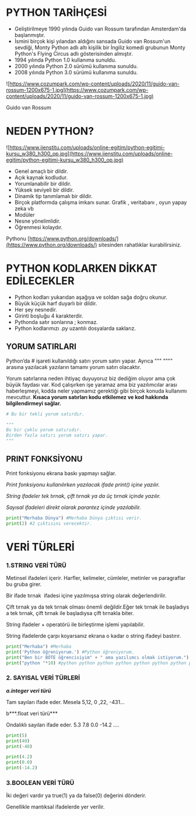 # PYTHON TARİHÇESİ

- Geliştirilmeye 1990 yılında Guido van Rossum tarafından Amsterdam'da başlanmıştır.
- İsmini birçok kişi yılandan aldığını sansada Guido van Rossum'un sevdiği, Monty Python adlı altı kişilik bir İngiliz komedi grubunun Monty Python's Flying Circus adlı gösterisinden almıştır.
- 1994 yılında Python 1.0 kullanıma sunuldu.
- 2000 yılında Python 2.0 sürümü kullanıma sunuldu.
- 2008 yılında Python 3.0 sürümü kullanıma sunuldu.

![https://www.cozumpark.com/wp-content/uploads/2020/11/guido-van-rossum-1200x675-1.jpg](https://www.cozumpark.com/wp-content/uploads/2020/11/guido-van-rossum-1200x675-1.jpg)

Guido  van Rossum

# NEDEN PYTHON?

![https://www.iienstitu.com/uploads/online-egitim/python-egitimi-kursu_w380_h300_op.jpg](https://www.iienstitu.com/uploads/online-egitim/python-egitimi-kursu_w380_h300_op.jpg)

- Genel amaçlı bir dildir.
- Açık kaynak kodludur.
- Yorumlanabilir bir dildir.
- Yüksek seviyeli bir dildir.
- Dinamik tip tanımlamalı bir dildir.
- Birçok platformda çalışma imkanı sunar. Grafik , veritabanı , oyun yapay zeka vb
- Modüler
- Nesne yönelimlidir.
- Öğrenmesi kolaydır.

Pythonu [https://www.python.org/downloads/](https://www.python.org/downloads/)  sitesinden rahatlıklar kurabilirsiniz.

# PYTHON KODLARKEN DİKKAT EDİLECEKLER

- Python kodları yukarıdan aşağıya ve soldan sağa doğru okunur.
- Büyük küçük harf duyarlı bir dildir.
- Her şey nesnedir.
- Girinti boşluğu 4 karakterdir.
- Pythonda satır sonlarına ; konmaz.
- Python kodlarımızı .py uzantılı dosyalarda saklarız.

## YORUM SATIRLARI

Python’da # işareti kullanıldığı satırı yorum satırı yapar. Ayrıca """ """" arasına yazılacak yazıların tamamı yorum satırı olacaktır.

Yorum satırlarına neden ihtiyaç duyuyoruz biz dediğim oluyor ama çok büyük faydası var. Kod çalışırken işe yaramaz ama biz yazılımcılar arası haberleşmeyi, kodda neler yapmamız gerektiği gibi birçok konuda kullanımı mevcuttur. **Kısaca yorum satırları kodu etkilemez ve kod hakkında bilgilendirmeyi sağlar.**
```python
# Bu bir tekli yorum satırdır.

"""
Bu bir çoklu yorum satırıdır.
Birden fazla satırı yorum satırı yapar.
"""
```
## PRINT FONKSİYONU

Print fonksiyonu ekrana baskı yapmayı sağlar. 

*Print fonksiyonu kullanılırken yazılacak ifade print() içine yazılır.* 

*String ifadeler tek tırnak, çift tırnak ya da üç tırnak içinde yazılır.*

*Sayısal ifadeleri direkt olarak parantez içinde yazılabilir.*
```python
print("Merhaba Dünya") #Merhaba Dünya çıktısı verir.
print(2) #2 çıktısını verecektir.
```




# VERİ TÜRLERİ

### 1.STRING VERİ TÜRÜ

Metinsel ifadeleri içerir. Harfler, kelimeler, cümleler, metinler ve paragraflar bu gruba girer.

Bir ifade tırnak  ifadesi içine yazılmışsa string olarak değerlendirilir. 

Çift tırnak ya da tek tırnak olması önemli değildir.Eğer tek tırnak ile başladıysa tek tırnak, çift tırnak ile başladıysa çift tırnakla biter.

String ifadeler + operatörü ile birleştirme işlemi yapılabilir.

String ifadelerde çarpı koyarsanız ekrana o kadar o string ifadeyi bastırır.

```python
print("Merhaba") #Merhaba
print('Python öğreniyorum.') #Python öğreniyorum.
print("Ben bir BÖTE öğrencisiyim" + " ama yazılımcı olmak istiyorum.") #Ben bir BÖTE öğrencisiyim ama yazılımcı olmak istiyorum.
print("python "*10) #python python python python python python python python python python

```


### 2. SAYISAL VERİ TÜRLERİ

***a.integer veri türü***

Tam sayıları ifade eder. Mesela 5,12, 0 ,22, -431...

 b***.float veri türü***

Ondalıklı sayıları ifade eder. 5.3  7.8 0.0 -14.2 ....
```python
print(5)
print(40)
print(-40)

print(4.2)
print(0.0)
print(-14.2)
```

### 3.BOOLEAN VERİ TÜRÜ

İki değeri vardır ya true(1) ya da false(0) değerini dönderir.

Genellikle mantıksal ifadelerde yer verilir.


